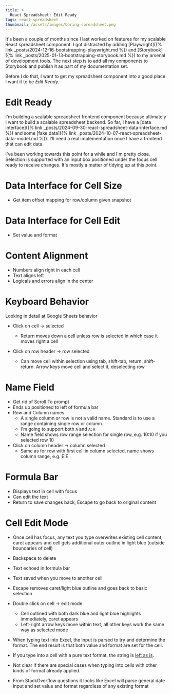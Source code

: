 ```yaml
---
title: >
  React Spreadsheet: Edit Ready
tags: react-spreadsheet
thumbnail: /assets/images/boring-spreadsheet.png
---
```


It's been a couple of months since I last worked on features for my scalable React spreadsheet component. I got distracted by adding [Playwright]({% link _posts/2024-12-16-bootstrapping-playwright.md %}) and [Storybook]({% link _posts/2025-01-13-bootstrapping-storybook.md %}) to my arsenal of development tools. The next step is to add all my components to Storybook and publish it as part of my documentation set. 

Before I do that, I want to get my spreadsheet component into a good place. I want it to be *Edit Ready*. 

# Edit Ready

I'm building a scalable spreadsheet frontend component because ultimately I want to build a scalable spreadsheet backend. So far, I have a [data interface]({% link _posts/2024-09-30-react-spreadsheet-data-interface.md %}) and some [fake data]({% link _posts/2024-10-07-react-spreadsheet-data-model.md %}). I'll need a real implementation once I have a frontend that can edit data. 

I've been working towards this point for a while and I'm pretty close. Selection is supported with an input box positioned under the focus cell ready to receive changes. It's mostly a matter of tidying up at this point.

# Data Interface for Cell Size

* Get item offset mapping for row/column given snapshot

# Data Interface for Cell Edit

* Set value and format

# Content Alignment

* Numbers align right in each cell
* Text aligns left
* Logicals and errors align in the center

# Keyboard Behavior

Looking in detail at Google Sheets behavior

* Click on cell -> selected

  * Return moves down a cell unless row is selected in which case it moves right a cell
* Click on row header -> row selected
  * Can move cell within selection using tab, shift-tab, return, shift-return. Arrow keys move cell and select it, deselecting row

# Name Field

* Get rid of Scroll To prompt
* Ends up positioned to left of formula bar
* Row and Column names
  * A single column or row is not a valid name. Standard is to use a range containing single row or column.
  * I'm going to support both `A` and `A:A`
  * Name field shows row range selection for single row, e.g. 10:10 if you selected row 10
* Click on column header -> column selected
  * Same as for row with first cell in column selected, name shows column range, e.g. E:E

# Formula Bar

* Displays text in cell with focus
* Can edit the text
* Return to save changes back, Escape to go back to original content

# Cell Edit Mode

* Once cell has focus, any text you type overwrites existing cell content, caret appears and cell gets additional outer outline in light blue (outside boundaries of cell)
* Backspace to delete
* Text echoed in formula bar
* Text saved when you move to another cell
* Escape removes caret/light blue outline and goes back to basic selection
* Double click on cell -> edit mode
  * Cell outlined with both dark blue and light blue highlights immediately, caret appears
  * Left-right arrow keys move within text, all other keys work the same way as selected mode

* When typing text into Excel, the input is parsed to try and determine the format. The end result is that both value and format are set for the cell.
* If you type into a cell with a pure text format, the string is [left as is](https://support.microsoft.com/en-gb/office/stop-automatically-changing-numbers-to-dates-452bd2db-cc96-47d1-81e4-72cec11c4ed8).
* Not clear if there are special cases when typing into cells with other kinds of format already applied.
* From StackOverflow questions it looks like Excel will parse general date input and set value and format regardless of any existing format

